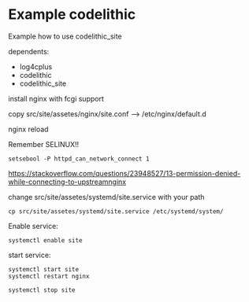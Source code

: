 # Example codelithic
Example how to use codelithic_site

dependents: 
* log4cplus 
* codelithic 
* codelithic_site

install nginx with fcgi support

copy src/site/assetes/nginx/site.conf --> /etc/nginx/default.d 

nginx reload

Remember SELINUX!!
```
setsebool -P httpd_can_network_connect 1
```
https://stackoverflow.com/questions/23948527/13-permission-denied-while-connecting-to-upstreamnginx

change src/site/assetes/systemd/site.service with your path
```
cp src/site/assetes/systemd/site.service /etc/systemd/system/
```
Enable service:
```
systemctl enable site
```
start service:
```
systemctl start site
systemctl restart nginx
```
```
systemctl stop site
```

